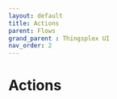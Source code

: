 ```yaml
---
layout: default
title: Actions
parent: Flows
grand_parent : Thingsplex UI
nav_order: 2
---
```


# Actions


